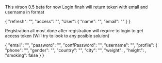 This virson 0.5 beta
for now 
Login finsh 
will return token with email and username in format

{
    "refresh": "",
    "access": "",
    "User": {
        "name": "",
        "email": ""
    }
}

Registration all most done 
after registration will require to login to get access token 
(Will try to look to any posible soluion)

{
    "email": "",
    "password": "",
    "confPassword": "",
    "username": "",
    "profile": {
        "phone": "",
        "gender": "",
        "country": "",
        "city": "",
        "weight": ,
        "height": ,
        "smoking": false
    }
}


